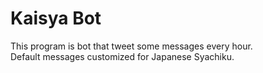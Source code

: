 Kaisya Bot
============

This program is bot that tweet some messages every hour.  
Default messages customized for Japanese Syachiku.

